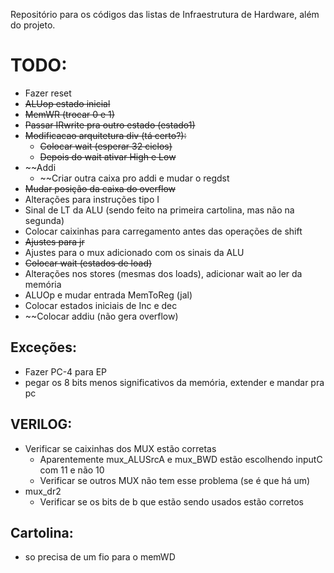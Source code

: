 Repositório para os códigos das listas de Infraestrutura de Hardware, além do projeto.

# TODO:
- Fazer reset
- ~~ALUop estado inicial~~
- ~~MemWR (trocar 0 e 1)~~
- ~~Passar IRwrite pra outro estado (estado1)~~
- ~~Modificacao arquitetura div (tá certo?):~~
    - ~~Colocar wait (esperar 32 ciclos)~~
    - ~~Depois do wait ativar High e Low~~
- ~~Addi
    - ~~Criar outra caixa pro addi e mudar o regdst 
- ~~Mudar posição da caixa do overflow~~
- Alterações para instruções tipo I
- Sinal de LT da ALU (sendo feito na primeira cartolina, mas não na segunda)
- Colocar caixinhas para carregamento antes das operações de shift
- ~~Ajustes para jr~~
- Ajustes para o mux adicionado com os sinais da ALU
- ~~Colocar wait (estados de load)~~
- Alterações nos stores (mesmas dos loads), adicionar wait ao ler da memória
- ALUOp e mudar entrada MemToReg (jal)
- Colocar estados iniciais de Inc e dec
- ~~Colocar addiu (não gera overflow)

## Exceções:
- Fazer PC-4 para EP
- pegar os 8 bits menos significativos da memória, extender e mandar pra pc

## VERILOG:
- Verificar se caixinhas dos MUX estão corretas
    - Aparentemente mux_ALUSrcA e mux_BWD estão escolhendo inputC com 11 e não 10
    - Verificar se outros MUX não tem esse problema (se é que há um)
- mux_dr2
    - Verificar se os bits de b que estão sendo usados estão corretos
    
## Cartolina: 
- so precisa de um fio para o memWD
